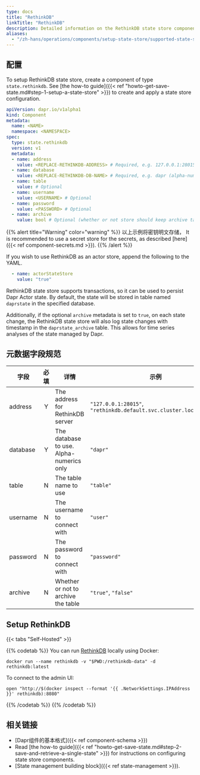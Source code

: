 ```yaml
---
type: docs
title: "RethinkDB"
linkTitle: "RethinkDB"
description: Detailed information on the RethinkDB state store component
aliases:
  - "/zh-hans/operations/components/setup-state-store/supported-state-stores/setup-rethinkdb/"
---
```


## 配置

To setup RethinkDB state store, create a component of type `state.rethinkdb`. See [the how-to guide]({{< ref "howto-get-save-state.md#step-1-setup-a-state-store" >}}) to create and apply a state store configuration.

```yaml
apiVersion: dapr.io/v1alpha1
kind: Component
metadata:
  name: <NAME>
  namespace: <NAMESPACE>
spec:
  type: state.rethinkdb
  version: v1
  metadata:
  - name: address
    value: <REPLACE-RETHINKDB-ADDRESS> # Required, e.g. 127.0.0.1:28015 or rethinkdb.default.svc.cluster.local:28015).
  - name: database
    value: <REPLACE-RETHINKDB-DB-NAME> # Required, e.g. dapr (alpha-numerics only)
  - name: table
    value: # Optional
  - name: username
    value: <USERNAME> # Optional
  - name: password
    value: <PASSWORD> # Optional
  - name: archive
    value: bool # Optional (whether or not store should keep archive table of all the state changes)
```

{{% alert title="Warning" color="warning" %}}
以上示例将密钥明文存储， It is recommended to use a secret store for the secrets, as described [here]({{< ref component-secrets.md >}}).
{{% /alert %}}

If you wish to use RethinkDB as an actor store, append the following to the YAML.

```yaml
  - name: actorStateStore
    value: "true"
```

RethinkDB state store supports transactions, so it can be used to persist Dapr Actor state. By default, the state will be stored in table named `daprstate` in the specified database.

Additionally, if the optional `archive` metadata is set to `true`, on each state change, the RethinkDB state store will also log state changes with timestamp in the `daprstate_archive` table. This allows for time series analyses of the state managed by Dapr.

## 元数据字段规范

| 字段       | 必填 | 详情                                       | 示例                                                                 |
| -------- |:--:| ---------------------------------------- | ------------------------------------------------------------------ |
| address  | Y  | The address for RethinkDB server         | `"127.0.0.1:28015"`, `"rethinkdb.default.svc.cluster.local:28015"` |
| database | Y  | The database to use. Alpha-numerics only | `"dapr"`                                                           |
| table    | N  | The table name to use                    | `"table"`                                                          |
| username | N  | The username to connect with             | `"user"`                                                           |
| password | N  | The password to connect with             | `"password"`                                                       |
| archive  | N  | Whether or not to archive the table      | `"true"`, `"false"`                                                |

## Setup RethinkDB

{{< tabs "Self-Hosted" >}}

{{% codetab %}}
You can run [RethinkDB](https://rethinkdb.com/) locally using Docker:

```
docker run --name rethinkdb -v "$PWD:/rethinkdb-data" -d rethinkdb:latest
```

To connect to the admin UI:

```shell
open "http://$(docker inspect --format '{{ .NetworkSettings.IPAddress }}' rethinkdb):8080"
```
{{% /codetab %}}
{{% /codetab %}}

## 相关链接
- [Dapr组件的基本格式]({{< ref component-schema >}})
- Read [the how-to guide]({{< ref "howto-get-save-state.md#step-2-save-and-retrieve-a-single-state" >}}) for instructions on configuring state store components.
- [State management building block]({{< ref state-management >}}).

